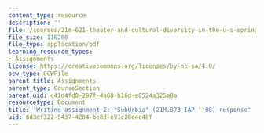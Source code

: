 ```yaml
---
content_type: resource
description: ''
file: /courses/21m-621-theater-and-cultural-diversity-in-the-u-s-spring-2008/6d3df32254374204be8de91c28c4c48f_MIT21M_670S08_unit2suburb.pdf
file_size: 116200
file_type: application/pdf
learning_resource_types:
- Assignments
license: https://creativecommons.org/licenses/by-nc-sa/4.0/
ocw_type: OCWFile
parent_title: Assignments
parent_type: CourseSection
parent_uid: e41d4fd0-297f-4a68-b16d-e8524a325a8a
resourcetype: Document
title: 'Writing assignment 2: "SubUrbia" (21M.873 IAP ''08) response'
uid: 6d3df322-5437-4204-be8d-e91c28c4c48f
---
```

